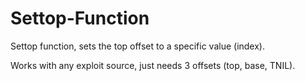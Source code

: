 # Settop-Function

Settop function, sets the top offset to a specific value (index).

Works with any exploit source, just needs 3 offsets (top, base, TNIL).
